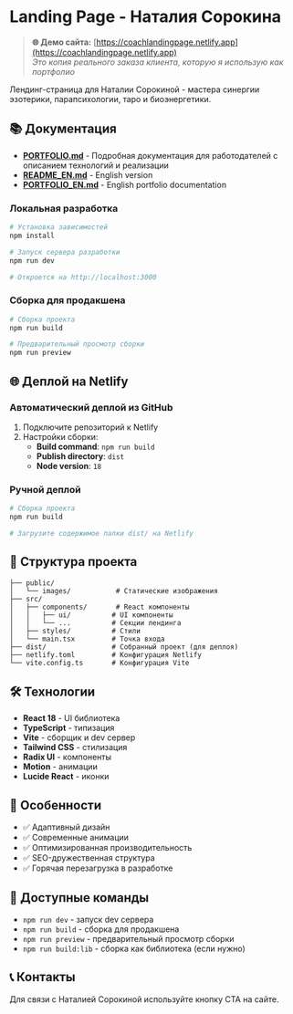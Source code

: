 # Landing Page - Наталия Сорокина

> **🌐 Демо сайта:** [https://coachlandingpage.netlify.app](https://coachlandingpage.netlify.app)  
> *Это копия реального заказа клиента, которую я использую как портфолио*

Лендинг-страница для Наталии Сорокиной - мастера синергии эзотерики, парапсихологии, таро и биоэнергетики.

## 📚 Документация

- **[PORTFOLIO.md](./PORTFOLIO.md)** - Подробная документация для работодателей с описанием технологий и реализации
- **[README_EN.md](./README_EN.md)** - English version
- **[PORTFOLIO_EN.md](./PORTFOLIO_EN.md)** - English portfolio documentation

### Локальная разработка

```bash
# Установка зависимостей
npm install

# Запуск сервера разработки
npm run dev

# Откроется на http://localhost:3000
```

### Сборка для продакшена

```bash
# Сборка проекта
npm run build

# Предварительный просмотр сборки
npm run preview
```

## 🌐 Деплой на Netlify

### Автоматический деплой из GitHub

1. Подключите репозиторий к Netlify
2. Настройки сборки:
   - **Build command**: `npm run build`
   - **Publish directory**: `dist`
   - **Node version**: `18`

### Ручной деплой

```bash
# Сборка проекта
npm run build

# Загрузите содержимое папки dist/ на Netlify
```

## 📁 Структура проекта

```
├── public/
│   └── images/           # Статические изображения
├── src/
│   ├── components/       # React компоненты
│   │   ├── ui/          # UI компоненты
│   │   └── ...          # Секции лендинга
│   ├── styles/          # Стили
│   └── main.tsx         # Точка входа
├── dist/                # Собранный проект (для деплоя)
├── netlify.toml         # Конфигурация Netlify
└── vite.config.ts       # Конфигурация Vite
```

## 🛠 Технологии

- **React 18** - UI библиотека
- **TypeScript** - типизация
- **Vite** - сборщик и dev сервер
- **Tailwind CSS** - стилизация
- **Radix UI** - компоненты
- **Motion** - анимации
- **Lucide React** - иконки

## 📝 Особенности

- ✅ Адаптивный дизайн
- ✅ Современные анимации
- ✅ Оптимизированная производительность
- ✅ SEO-дружественная структура
- ✅ Горячая перезагрузка в разработке

## 🔧 Доступные команды

- `npm run dev` - запуск dev сервера
- `npm run build` - сборка для продакшена
- `npm run preview` - предварительный просмотр сборки
- `npm run build:lib` - сборка как библиотека (если нужно)

## 📞 Контакты

Для связи с Наталией Сорокиной используйте кнопку CTA на сайте.